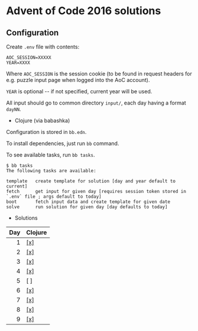 # Advent of Code 2016 solutions

## Configuration

Create `.env` file with contents:

```
AOC_SESSION=XXXXX
YEAR=XXXX
```

Where `AOC_SESSION` is the session cookie (to be found in request
headers for e.g. puzzle input page when logged into the AoC account).

`YEAR` is optional -- if not specified, current year will be used.

All input should go to common directory `input/`, each day having a format `dayNN`.

* Clojure (via babashka)

Configuration is stored in `bb.edn`.

To install dependencies, just run `bb` command.

To see available tasks, run `bb tasks`.

```
$ bb tasks
The following tasks are available:

template   create template for solution [day and year default to current]
fetch      get input for given day [requires session token stored in `.env` file ; args default to today]
boot       fetch input data and create template for given date
solve      run solution for given day [day defaults to today]
```

* Solutions

Day | Clojure 
---:|------------------------- 
1   | [[x]](Clojure/day01.clj)
2   | [[x]](Clojure/day02.clj)
3   | [[x]](Clojure/day03.clj) 
4   | [[x]](Clojure/day04.clj) 
5   | [ ]
6   | [[x]](Clojure/day06.clj) 
7   | [[x]](Clojure/day07.clj) 
8   | [[x]](Clojure/day08.clj) 
9   | [[x]](Clojure/day09.clj)
